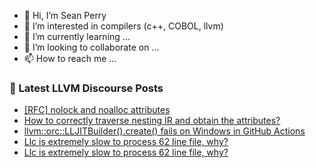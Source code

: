 - 👋 Hi, I’m Sean Perry
- 👀 I’m interested in compilers (c++, COBOL, llvm)
- 🌱 I’m currently learning ...
- 💞️ I’m looking to collaborate on ...
- 📫 How to reach me ...

<!---
s66perry/s66perry is a ✨ special ✨ repository because its `README.md` (this file) appears on your GitHub profile.
You can click the Preview link to take a look at your changes.
--->
### 📕 Latest LLVM Discourse Posts

<!-- DISCOURSE-LLVM:START -->
- [[RFC] nolock and noalloc attributes](https://discourse.llvm.org/t/rfc-nolock-and-noalloc-attributes/76837?page=5#post_92)
- [How to correctly traverse nesting IR and obtain the attributes?](https://discourse.llvm.org/t/how-to-correctly-traverse-nesting-ir-and-obtain-the-attributes/79461#post_7)
- [llvm::orc::LLJITBuilder&lpar;&rpar;.create&lpar;&rpar; fails on Windows in GitHub Actions](https://discourse.llvm.org/t/llvm-lljitbuilder-create-fails-on-windows-in-github-actions/79472#post_1)
- [Llc is extremely slow to process 62 line file, why?](https://discourse.llvm.org/t/llc-is-extremely-slow-to-process-62-line-file-why/79468#post_4)
- [Llc is extremely slow to process 62 line file, why?](https://discourse.llvm.org/t/llc-is-extremely-slow-to-process-62-line-file-why/79468#post_3)
<!-- DISCOURSE-LLVM:END -->
